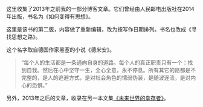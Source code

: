 这里收集了2013年之前我的一部分博客文章。它们曾经由人民邮电出版社在2014年出版，书名为《如何变得有思想》。

这里是该书的第二版，内容做了重新编辑，改为按写作日期排列。书名也改成《寻找思想之路》。

这个名字取自德国作家黑塞的小说《德米安》。

> “每个人的生活都是一条通向自身的道路。每个人的真正职责只有一个：找到自我。然后在心中坚守一生，全心全意，永不停息。所有其它的路都是不完整的，是人的逃避方式，是对社会角色的懦弱伪装，是随波逐流，是对内心的恐惧。”

另外，2013年之后的文章，收录在另一本文集[《未来世界的幸存者》](https://ruanyf.github.io/survivor/)。

